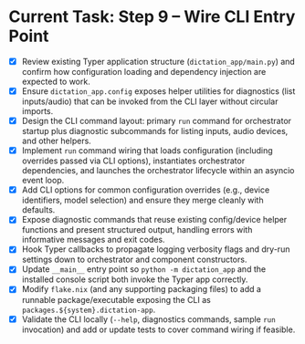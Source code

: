# Current Task: Step 9 – Wire CLI Entry Point

- [x] Review existing Typer application structure (`dictation_app/main.py`) and confirm how configuration loading and dependency injection are expected to work.
- [x] Ensure `dictation_app.config` exposes helper utilities for diagnostics (list inputs/audio) that can be invoked from the CLI layer without circular imports.
- [x] Design the CLI command layout: primary `run` command for orchestrator startup plus diagnostic subcommands for listing inputs, audio devices, and other helpers.
- [x] Implement `run` command wiring that loads configuration (including overrides passed via CLI options), instantiates orchestrator dependencies, and launches the orchestrator lifecycle within an asyncio event loop.
- [x] Add CLI options for common configuration overrides (e.g., device identifiers, model selection) and ensure they merge cleanly with defaults.
- [x] Expose diagnostic commands that reuse existing config/device helper functions and present structured output, handling errors with informative messages and exit codes.
- [x] Hook Typer callbacks to propagate logging verbosity flags and dry-run settings down to orchestrator and component constructors.
- [x] Update `__main__` entry point so `python -m dictation_app` and the installed console script both invoke the Typer app correctly.
- [x] Modify `flake.nix` (and any supporting packaging files) to add a runnable package/executable exposing the CLI as `packages.${system}.dictation-app`.
- [x] Validate the CLI locally (`--help`, diagnostics commands, sample `run` invocation) and add or update tests to cover command wiring if feasible.
